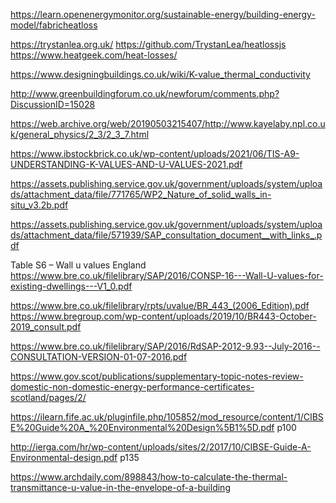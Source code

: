 https://learn.openenergymonitor.org/sustainable-energy/building-energy-model/fabricheatloss

https://trystanlea.org.uk/
https://github.com/TrystanLea/heatlossjs
https://www.heatgeek.com/heat-losses/

https://www.designingbuildings.co.uk/wiki/K-value_thermal_conductivity

http://www.greenbuildingforum.co.uk/newforum/comments.php?DiscussionID=15028

https://web.archive.org/web/20190503215407/http://www.kayelaby.npl.co.uk/general_physics/2_3/2_3_7.html

https://www.ibstockbrick.co.uk/wp-content/uploads/2021/06/TIS-A9-UNDERSTANDING-K-VALUES-AND-U-VALUES-2021.pdf

https://assets.publishing.service.gov.uk/government/uploads/system/uploads/attachment_data/file/771765/WP2_Nature_of_solid_walls_in-situ_v3.2b.pdf

https://assets.publishing.service.gov.uk/government/uploads/system/uploads/attachment_data/file/571939/SAP_consultation_document__with_links_.pdf

Table S6 – Wall u values England
https://www.bre.co.uk/filelibrary/SAP/2016/CONSP-16---Wall-U-values-for-existing-dwellings---V1_0.pdf

https://www.bre.co.uk/filelibrary/rpts/uvalue/BR_443_(2006_Edition).pdf
https://www.bregroup.com/wp-content/uploads/2019/10/BR443-October-2019_consult.pdf

https://www.bre.co.uk/filelibrary/SAP/2016/RdSAP-2012-9.93--July-2016--CONSULTATION-VERSION-01-07-2016.pdf

https://www.gov.scot/publications/supplementary-topic-notes-review-domestic-non-domestic-energy-performance-certificates-scotland/pages/2/

https://ilearn.fife.ac.uk/pluginfile.php/105852/mod_resource/content/1/CIBSE%20Guide%20A_%20Environmental%20Design%5B1%5D.pdf
p100

http://ierga.com/hr/wp-content/uploads/sites/2/2017/10/CIBSE-Guide-A-Environmental-design.pdf
p135

https://www.archdaily.com/898843/how-to-calculate-the-thermal-transmittance-u-value-in-the-envelope-of-a-building
